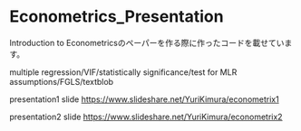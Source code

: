 # Econometrics_Presentation
Introduction to Econometricsのペーパーを作る際に作ったコードを載せています。

multiple regression/VIF/statistically significance/test for MLR assumptions/FGLS/textblob

presentation1 slide
https://www.slideshare.net/YuriKimura/econometrix1

presentation2 slide
https://www.slideshare.net/YuriKimura/econometrix2
